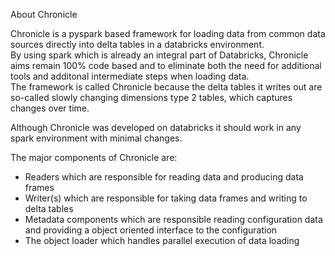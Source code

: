 About Chronicle

Chronicle is a pyspark based framework for loading data from common data sources directly into delta tables in a databricks environment.  
By using spark which is already an integral part of Databricks, Chronicle aims remain 100% code based and to eliminate both the need for additional tools and additonal intermediate steps when loading data.  
The framework is called Chronicle because the delta tables it writes out are so-called slowly changing dimensions type 2 tables, which captures changes over time.  

Although Chronicle was developed on databricks it should work in any spark environment with minimal changes.

The major components of Chronicle are:
- Readers which are responsible for reading data and producing data frames
- Writer(s) which are responsible for taking data frames and writing to delta tables
- Metadata components which are responsible reading configuration data and providing a object oriented interface to the configuration
- The object loader which handles parallel execution of data loading
